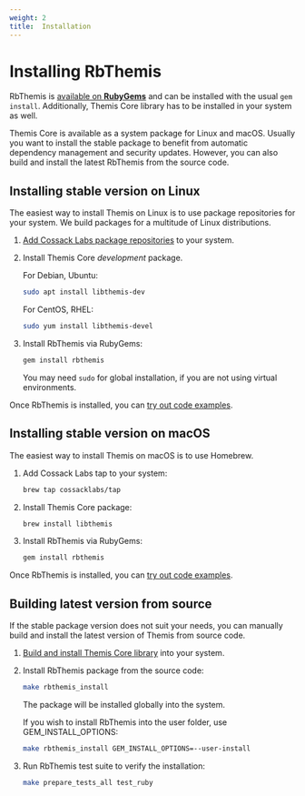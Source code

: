 ```yaml
---
weight: 2
title:  Installation
---
```


# Installing RbThemis

RbThemis is [available on **RubyGems**](https://rubygems.org/gems/rbthemis)
and can be installed with the usual `gem install`.
Additionally, Themis Core library has to be installed in your system as well.

Themis Core is available as a system package for Linux and macOS.
Usually you want to install the stable package to benefit from automatic dependency management and security updates.
However, you can also build and install the latest RbThemis from the source code.

## Installing stable version on Linux

The easiest way to install Themis on Linux is to use package repositories for your system.
We build packages for a multitude of Linux distributions.

 1. [Add Cossack Labs package repositories](/docs/themis/installation/installation-from-packages)
    to your system.

 2. Install Themis Core _development_ package.

    For Debian, Ubuntu:

    ```bash
    sudo apt install libthemis-dev
    ```

    For CentOS, RHEL:

    ```bash
    sudo yum install libthemis-devel
    ```

 3. Install RbThemis via RubyGems:

    ```bash
    gem install rbthemis
    ```

    You may need `sudo` for global installation,
    if you are not using virtual environments.

Once RbThemis is installed, you can [try out code examples](../examples).

## Installing stable version on macOS

The easiest way to install Themis on macOS is to use Homebrew.

 1. Add Cossack Labs tap to your system:

    ```bash
    brew tap cossacklabs/tap
    ```

 2. Install Themis Core package:

    ```bash
    brew install libthemis
    ```

 3. Install RbThemis via RubyGems:

    ```bash
    gem install rbthemis
    ```

Once RbThemis is installed, you can [try out code examples](../examples).

## Building latest version from source

If the stable package version does not suit your needs,
you can manually build and install the latest version of Themis from source code.

 1. [Build and install Themis Core library](/docs/themis/installation/installation-from-sources)
    into your system.

 2. Install RbThemis package from the source code:

    ```bash
    make rbthemis_install
    ```

    The package will be installed globally into the system.

    If you wish to install RbThemis into the user folder,
    use GEM_INSTALL_OPTIONS:

    ```bash
    make rbthemis_install GEM_INSTALL_OPTIONS=--user-install
    ```

 3. Run RbThemis test suite to verify the installation:

    ```bash
    make prepare_tests_all test_ruby
    ```

